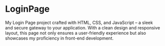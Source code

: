 # LoginPage
My Login Page project crafted with HTML, CSS, and JavaScript – a sleek and secure gateway to your application. With a clean design and responsive layout, this page not only ensures a user-friendly experience but also showcases my proficiency in front-end development.
